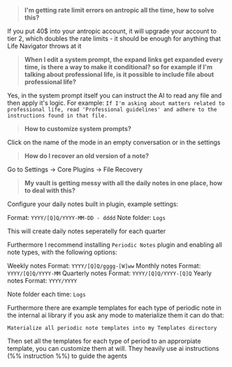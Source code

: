 > **I'm getting rate limit errors on antropic all the time, how to solve this?**

If you put 40$ into your antropic account, it will upgrade your account to tier 2, which doubles the rate limits - it should be enough for anything that Life Navigator throws at it

> **When I edit a system prompt, the expand links get expanded every time, is there a way to make it conditional? so for example if I'm talking about professional life, is it possible to include file about professional life?**

Yes, in the system prompt itself you can instruct the AI to read any file and then apply it's logic. For example: `If I'm asking about matters related to professional life, read 'Professional guidelines' and adhere to the instructions found in that file.`

> **How to customize system prompts?**

Click on the name of the mode in an empty conversation or in the settings

> **How do I recover an old version of a note?**

Go to Settings -> Core Plugins -> File Recovery

> **My vault is getting messy with all the daily notes in one place, how to deal with this?**

Configure your daily notes built in plugin, example settings:

Format: `YYYY/[Q]Q/YYYY-MM-DD - dddd`
Note folder: `Logs`

This will create daily notes seperatelly for each quarter

Furthermore I recommend installing `Periodic Notes` plugin and enabling all note types, with the following options:

Weekly notes Format: `YYYY/[Q]Q/gggg-[W]ww`
Monthly notes Format: `YYYY/[Q]Q/YYYY-MM`
Quarterly notes Format: `YYYY/[Q]Q/YYYY-[Q]Q`
Yearly notes Format: `YYYY/YYYY`

Note folder each time: `Logs`

Furthermore there are example templates for each type of periodic note in the internal ai library if you ask any mode to materialize them it can do that:

`Materialize all periodic note templates into my Templates directory`

Then set all the templates for each type of period to an approrpiate template, you can customize them at will. They heavily use ai instructions (%% instruction %%) to guide the agents
